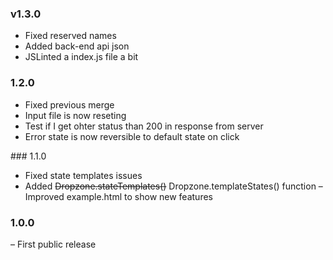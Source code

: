 ### v1.3.0

- Fixed reserved names
- Added back-end api json
- JSLinted a index.js file a bit

### 1.2.0

- Fixed previous merge
- Input file is now reseting
- Test if I get ohter status than 200 in response from server
- Error state is now reversible to default state on click

### 1.1.0

- Fixed state templates issues
- Added ~~Dropzone.stateTemplates()~~ Dropzone.templateStates() function
– Improved example.html to show new features

### 1.0.0

– First public release

